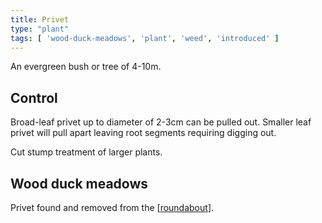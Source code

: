 ```yaml
---
title: Privet
type: "plant"
tags: [ 'wood-duck-meadows', 'plant', 'weed', 'introduced' ]
---
```




An evergreen bush or tree of 4-10m.

## Control

Broad-leaf privet up to diameter of 2-3cm can be pulled out. Smaller leaf privet will pull apart leaving root segments requiring digging out.

Cut stump treatment of larger plants. 

## Wood duck meadows

Privet found and removed from the [[roundabout]].

[//begin]: # "Autogenerated link references for markdown compatibility"
[roundabout]: ../roundabout "Roundabout"
[//end]: # "Autogenerated link references"